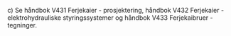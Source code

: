 c) Se håndbok V431 Ferjekaier - prosjektering, håndbok V432 Ferjekaier - elektrohydrauliske styringssystemer og håndbok V433 Ferjekaibruer - tegninger.

